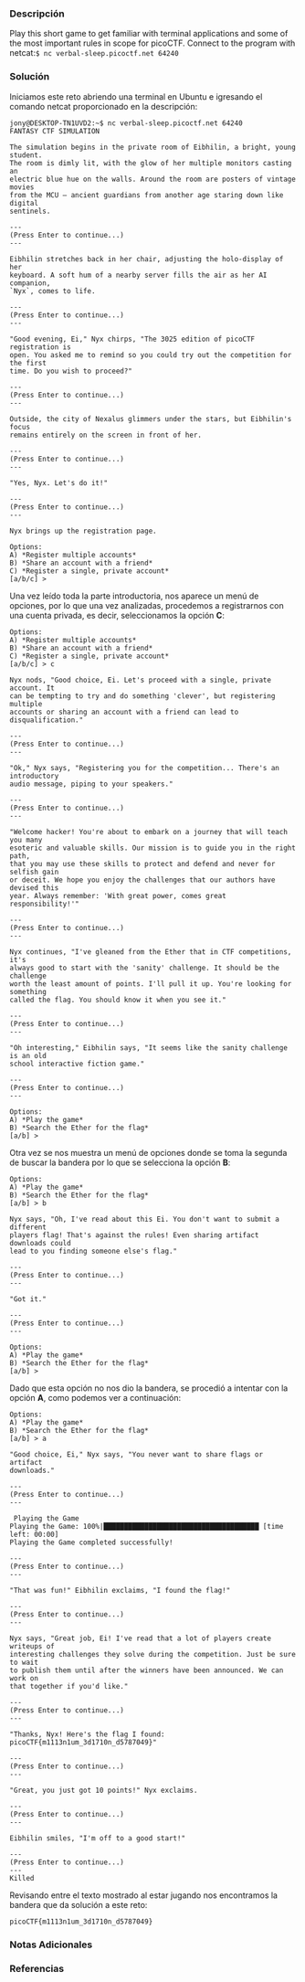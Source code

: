### Descripción
Play this short game to get familiar with terminal applications and some of the most important rules in scope for picoCTF.
Connect to the program with netcat:`$ nc verbal-sleep.picoctf.net 64240`
### Solución
Iniciamos este reto abriendo una terminal en Ubuntu e igresando el comando netcat proporcionado en la descripción:

```shell
jony@DESKTOP-TN1UVD2:~$ nc verbal-sleep.picoctf.net 64240
FANTASY CTF SIMULATION

The simulation begins in the private room of Eibhilin, a bright, young student.
The room is dimly lit, with the glow of her multiple monitors casting an
electric blue hue on the walls. Around the room are posters of vintage movies
from the MCU — ancient guardians from another age staring down like digital
sentinels.

---
(Press Enter to continue...)
---

Eibhilin stretches back in her chair, adjusting the holo-display of her
keyboard. A soft hum of a nearby server fills the air as her AI companion,
`Nyx`, comes to life.

---
(Press Enter to continue...)
---

"Good evening, Ei," Nyx chirps, "The 3025 edition of picoCTF registration is
open. You asked me to remind so you could try out the competition for the first
time. Do you wish to proceed?"

---
(Press Enter to continue...)
---

Outside, the city of Nexalus glimmers under the stars, but Eibhilin's focus
remains entirely on the screen in front of her.

---
(Press Enter to continue...)
---

"Yes, Nyx. Let's do it!"

---
(Press Enter to continue...)
---

Nyx brings up the registration page.

Options:
A) *Register multiple accounts*
B) *Share an account with a friend*
C) *Register a single, private account*
[a/b/c] >
```

Una vez leído toda la parte introductoria, nos aparece un menú de opciones, por lo que una vez analizadas, procedemos a registrarnos con una cuenta privada, es decir, seleccionamos la opción **C**:

```shell
Options:
A) *Register multiple accounts*
B) *Share an account with a friend*
C) *Register a single, private account*
[a/b/c] > c

Nyx nods, "Good choice, Ei. Let's proceed with a single, private account. It
can be tempting to try and do something 'clever', but registering multiple
accounts or sharing an account with a friend can lead to disqualification."

---
(Press Enter to continue...)
---

"Ok," Nyx says, "Registering you for the competition... There's an introductory
audio message, piping to your speakers."

---
(Press Enter to continue...)
---

"Welcome hacker! You're about to embark on a journey that will teach you many
esoteric and valuable skills. Our mission is to guide you in the right path,
that you may use these skills to protect and defend and never for selfish gain
or deceit. We hope you enjoy the challenges that our authors have devised this
year. Always remember: 'With great power, comes great responsibility!'"

---
(Press Enter to continue...)
---

Nyx continues, "I've gleaned from the Ether that in CTF competitions, it's
always good to start with the 'sanity' challenge. It should be the challenge
worth the least amount of points. I'll pull it up. You're looking for something
called the flag. You should know it when you see it."

---
(Press Enter to continue...)
---

"Oh interesting," Eibhilin says, "It seems like the sanity challenge is an old
school interactive fiction game."

---
(Press Enter to continue...)
---

Options:
A) *Play the game*
B) *Search the Ether for the flag*
[a/b] >
```

Otra vez se nos muestra un menú de opciones donde se toma la segunda de buscar la bandera por lo que se selecciona la opción **B**:

```shell
Options:
A) *Play the game*
B) *Search the Ether for the flag*
[a/b] > b

Nyx says, "Oh, I've read about this Ei. You don't want to submit a different
players flag! That's against the rules! Even sharing artifact downloads could
lead to you finding someone else's flag."

---
(Press Enter to continue...)
---

"Got it."

---
(Press Enter to continue...)
---

Options:
A) *Play the game*
B) *Search the Ether for the flag*
[a/b] >
```

Dado que esta opción no nos dio la bandera, se procedió a intentar con la opción **A**, como podemos ver a continuación:

```shell
Options:
A) *Play the game*
B) *Search the Ether for the flag*
[a/b] > a

"Good choice, Ei," Nyx says, "You never want to share flags or artifact
downloads."

---
(Press Enter to continue...)
---

 Playing the Game
Playing the Game: 100%|██████████████████████████████████████ [time left: 00:00]
Playing the Game completed successfully!

---
(Press Enter to continue...)
---

"That was fun!" Eibhilin exclaims, "I found the flag!"

---
(Press Enter to continue...)
---

Nyx says, "Great job, Ei! I've read that a lot of players create writeups of
interesting challenges they solve during the competition. Just be sure to wait
to publish them until after the winners have been announced. We can work on
that together if you'd like."

---
(Press Enter to continue...)
---

"Thanks, Nyx! Here's the flag I found: picoCTF{m1113n1um_3d1710n_d5787049}"

---
(Press Enter to continue...)
---

"Great, you just got 10 points!" Nyx exclaims.

---
(Press Enter to continue...)
---

Eibhilin smiles, "I'm off to a good start!"

---
(Press Enter to continue...)
---
Killed
```

Revisando entre el texto mostrado al estar jugando nos encontramos la bandera que da solución a este reto:

```
picoCTF{m1113n1um_3d1710n_d5787049}
```
### Notas Adicionales

### Referencias
